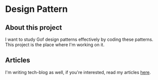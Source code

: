 # Design Pattern

## About this project
I want to study Gof design patterns effectively by coding these patterns.
This project is the place where I'm working on it.

## Articles
I'm writing tech-blog as well, if you're interested, read my articles [here](https://dev.to/sota_333ad4b72095606ab40c).

